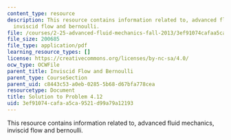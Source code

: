 ```yaml
---
content_type: resource
description: This resource contains information related to, advanced fluid mechanics,
  inviscid flow and bernoulli.
file: /courses/2-25-advanced-fluid-mechanics-fall-2013/3ef91074cafaa5ca9521d99a79a12193_MIT2_25F13_Shapi4.12_Solu.pdf
file_size: 200685
file_type: application/pdf
learning_resource_types: []
license: https://creativecommons.org/licenses/by-nc-sa/4.0/
ocw_type: OCWFile
parent_title: Inviscid Flow and Bernoulli
parent_type: CourseSection
parent_uid: c8443c53-a0eb-0285-5b68-d67bfa778cea
resourcetype: Document
title: Solution to Problem 4.12
uid: 3ef91074-cafa-a5ca-9521-d99a79a12193
---
```

This resource contains information related to, advanced fluid mechanics, inviscid flow and bernoulli.